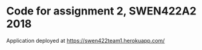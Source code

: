 # Code for assignment 2, SWEN422A2 2018

Application deployed at https://swen422team1.herokuapp.com/


